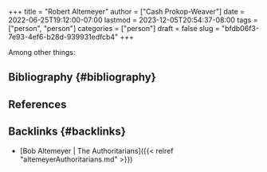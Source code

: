 +++
title = "Robert Altemeyer"
author = ["Cash Prokop-Weaver"]
date = 2022-06-25T19:12:00-07:00
lastmod = 2023-12-05T20:54:37-08:00
tags = ["person", "person"]
categories = ["person"]
draft = false
slug = "bfdb06f3-7e93-4ef6-b28d-939931edfcb4"
+++

Among other things:


## Bibliography {#bibliography}

## References

<style>.csl-entry{text-indent: -1.5em; margin-left: 1.5em;}</style><div class="csl-bib-body">
</div>


## Backlinks {#backlinks}

-   [Bob Altemeyer | The Authoritarians]({{< relref "altemeyerAuthoritarians.md" >}})
